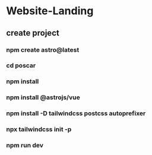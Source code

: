 # Website-Landing

## create project

### npm create astro@latest

### cd poscar

### npm install

### npm install @astrojs/vue

### npm install -D tailwindcss postcss autoprefixer

### npx tailwindcss init -p

### npm run dev
